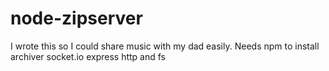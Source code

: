 # node-zipserver

I wrote this so I could share music with my dad easily. Needs npm to install archiver socket.io express http and fs
